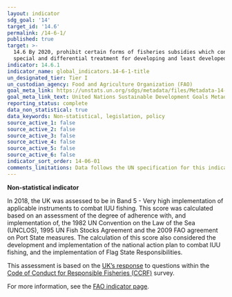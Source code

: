```yaml
---
layout: indicator
sdg_goal: '14'
target_id: '14.6'
permalink: /14-6-1/
published: true
target: >-
  14.6 By 2020, prohibit certain forms of fisheries subsidies which contribute to overcapacity and overfishing, eliminate subsidies that contribute to illegal, unreported and unregulated fishing and refrain from introducing new such subsidies, recognizing that appropriate and effective
  special and differential treatment for developing and least developed countries should be an integral part of the World Trade Organization fisheries subsidies negotiation[c]
indicator: 14.6.1
indicator_name: global_indicators.14-6-1-title
un_designated_tier: Tier I
un_custodian_agency: Food and Agriculture Organization (FAO)
goal_meta_link: https://unstats.un.org/sdgs/metadata/files/Metadata-14-06-01.pdf
goal_meta_link_text: United Nations Sustainable Development Goals Metadata (PDF 4.0 MB)
reporting_status: complete
data_non_statistical: true
data_keywords: Non-statistical, legislation, policy
source_active_1: false
source_active_2: false
source_active_3: false
source_active_4: false
source_active_5: false
source_active_6: false
indicator_sort_order: 14-06-01
comments_limitations: Data follows the UN specification for this indicator. 
---
```

**Non-statistical indicator**               

In 2018, the UK was assessed to be in Band 5 - Very high implementation of applicable instruments to combat IUU fishing. This score was calculated based on an assessment of the degree of adherence with, and implementation of, the 1982 UN Convention on the Law of the Sea (UNCLOS), 1995 UN Fish Stocks Agreement and the 2009 FAO agreement on Port State measures. The calculation of this score also considered the development and implementation of the national action plan to combat IUU fishing, and the implementation of Flag State Responsibilities.

This assessment is based on the [UK’s response](https://www.seafish.org/media/1685298/seafish_version_-_uk_fao_ccrf_aquaculture_questionnaire_2017_-_final.pdf) to questions within the [Code of Conduct for Responsible Fisheries (CCRF)](http://www.fao.org/3/a-v9878e.pdf) survey.

For more information, see the [FAO indicator page](http://www.fao.org/sustainable-development-goals/indicators/1461/en/).

<br><br>
